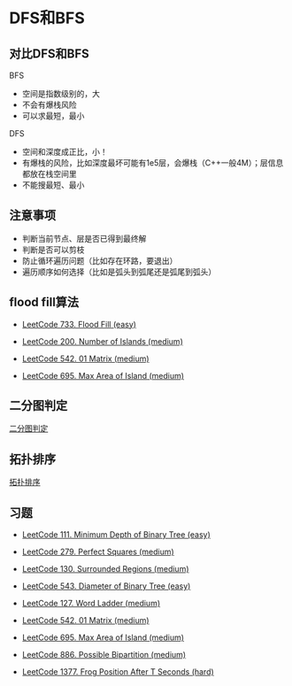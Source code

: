 # DFS和BFS

## 对比DFS和BFS

BFS

- 空间是指数级别的，大
- 不会有爆栈风险
- 可以求最短，最小

DFS

- 空间和深度成正比，小！
- 有爆栈的风险，比如深度最坏可能有1e5层，会爆栈（C++一般4M）；层信息都放在栈空间里
- 不能搜最短、最小

## 注意事项

- 判断当前节点、层是否已得到最终解
- 判断是否可以剪枝
- 防止循环遍历问题（比如存在环路，要退出）
- 遍历顺序如何选择（比如是弧头到弧尾还是弧尾到弧头）

## flood fill算法

- [LeetCode 733. Flood Fill (easy)](./problems/701-800/733.flood-fill.md)

- [LeetCode 200. Number of Islands (medium)](./problems/201-300/200.number-of-islands.md)

- [LeetCode 542. 01 Matrix (medium)](./problems/501-600/542.01-matrix.md)

- [LeetCode 695. Max Area of Island (medium)](./problems/601-700/695.max-area-of-island.md)

## 二分图判定

[二分图判定](./二分图.md)

## 拓扑排序

[拓扑排序](./拓扑排序.md)

## 习题

- [LeetCode 111. Minimum Depth of Binary Tree (easy)](./problems/101-200/111.minimum-depth-of-binary-tree.md)

- [LeetCode 279. Perfect Squares (medium)](./problems/201-300/279.perfect-squares.md)

- [LeetCode 130. Surrounded Regions (medium)](./problems/101-200/130.surrounded-regions.md)

- [LeetCode 543. Diameter of Binary Tree (easy)](./problems/501-600/543.diameter-of-binary-tree.md)

- [LeetCode 127. Word Ladder (medium)](./problems/101-200/127.word-ladder.md)

- [LeetCode 542. 01 Matrix (medium)](./problems/501-600/542.01-matrix.md)

- [LeetCode 695. Max Area of Island (medium)](./problems/601-700/695.max-area-of-island.md)

- [LeetCode 886. Possible Bipartition (medium)](./problems/801-900/886.possible-bipartition.md)

- [LeetCode 1377. Frog Position After T Seconds (hard)](./problems/1301-1400/1377.frog-position-after-t-seconds.md)
